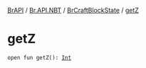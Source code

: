 [BrAPI](../../index.md) / [Br.API.NBT](../index.md) / [BrCraftBlockState](index.md) / [getZ](./get-z.md)

# getZ

`open fun getZ(): `[`Int`](https://kotlinlang.org/api/latest/jvm/stdlib/kotlin/-int/index.html)